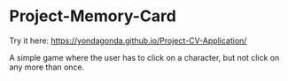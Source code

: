 # Project-Memory-Card

Try it here: https://yondagonda.github.io/Project-CV-Application/

A simple game where the user has to click on a character, but not click on any more than once.

